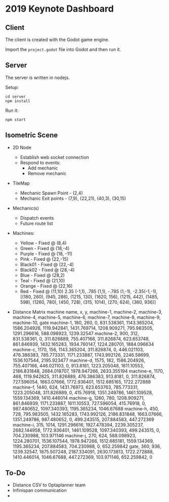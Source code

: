 2019 Keynote Dashboard
======================

## Client

The client is created with the Godot game engine.

Import the `project.godot` file into Godot and then run it.

## Server

The server is written in nodejs. 

Setup:

```
cd server
npm install
```

Run it:

```
npm start
```




## Isometric Scene

* 2D Node
    * Establish web socket connection
    * Respond to events:
        * Add mechanic
        * Remove mechanic

* TileMap
    * Mechanic Spawn Point - (2,4)
    * Mechanic Exit points - (7,9), (22,21), (40,3), (30,15)

* Mechanic(s)
    * Dispatch events
    * Future route list

* Machines:
    * Yellow - Fixed @ (8,4)
    * Green - Fixed @ (18,-4)
    * Purple - Fixed @ (18, -11)
    * Pink - Fixed @ (22,-15)
    * Black01 - Fixed @ (22,-4)
    * Black02 - Fixed @ (28,-4)
    * Blue - Fixed @ (28,2)
    * Teal - Fixed @ (21,10)
    * Orange - Fixed @ (22,16)
    * Red - Fixed @ (11,10)
    2.35 (-1,1), .785 (1,1), -.785 (1,-1), -2.35(-1,-1), 
    [(180, 260), (945, 286), (1215, 130), (1620, 156), (1215, 442), (1485, 598), (1260, 780), (450, 728), (315, 1014), (270, 624), (360, 936)]


* Distance Matrix
machine name, x, y, machine-1, machine-2, machine-3, machine-4, machine-5, machine-6, machine-7, machine-8, machine-9, machine-10, gate
machine-1, 180, 260, 0, 831.538361, 1143.365204, 1586.204926, 1119.942841, 1431.769714, 1208.909271, 795.983505, 1291.296616, 588.098923, 1239.32547
machine-2, 900, 312, 831.538361, 0, 311.826889, 755.407166, 311.826874, 623.653748, 861.846939, 1432.165283, 1934.760147, 1224.280701, 1884.096634
machine-c, 1170, 156, 1143.365204, 311.826874, 0, 446.021103, 476.386383, 785.773331, 1171.233887, 1743.992126, 2246.58699, 1536.107544, 2195.923477
machine-d, 1575, 182, 1586.204926, 755.407166, 446.021103, 0, 913.8181, 1223.205048, 1611.10553, 2186.831848, 2684.018707, 1978.947266, 2633.355194
machine-e, 1170, 468, 1119.942825, 311.826889, 476.386383, 913.8181, 0, 311.826874, 727.596054, 1663.07666, 1772.936401, 1512.685165, 1722.272888
machine-f, 1440, 624, 1431.76973, 623.653763, 785.773331, 1223.205048, 311.826889, 0, 415.76918, 1351.249786, 1461.109528, 1559.134369, 1410.446014
machine-g, 1260, 780, 1208.909271, 861.846939, 1171.233887, 1611.10553, 727.596054, 415.76918, 0, 987.480652, 1097.340393, 1195.365234, 1046.67688
machine-h, 450, 728, 795.983505, 1432.165283, 1743.992126, 2186.831848, 1663.07666, 1351.249786, 987.480652, 0, 499.243515, 207.884583, 447.272369
machine-i, 315, 1014, 1291.296616, 1927.478394, 2239.305237, 2682.144958, 1772.936401, 1461.109528, 1097.340393, 499.243515, 0, 704.230988, 103.971146
machine-j, 270, 624, 588.098923, 1224.280701, 1536.107544, 1978.947266, 1512.685181, 1559.134369, 1195.365234, 207.884583, 704.230988, 0, 652.259842
gate, 360, 936, 1239.32547, 1875.507248, 2187.334091, 2630.173813, 1722.272888, 1410.446014, 1046.67688, 447.272369, 103.971146, 652.259842, 0

## To-Do

* Distance CSV to Optaplanner team
* Infinispan communication
* 
